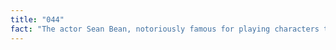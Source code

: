 ```yaml
---
title: "044"
fact: "The actor Sean Bean, notoriously famous for playing characters that die, has died in over 25 films and TV shows."
---
```

